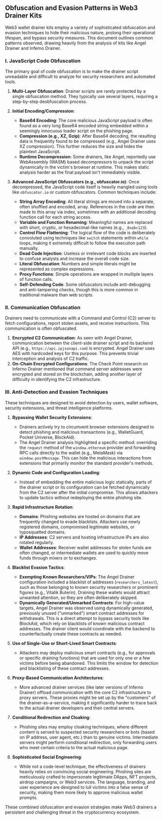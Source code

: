 ## Obfuscation and Evasion Patterns in Web3 Drainer Kits

Web3 wallet drainer kits employ a variety of sophisticated obfuscation and evasion techniques to hide their malicious nature, prolong their operational lifespan, and bypass security measures. This document outlines common patterns observed, drawing heavily from the analysis of kits like Angel Drainer and Inferno Drainer.

### I. JavaScript Code Obfuscation

The primary goal of code obfuscation is to make the drainer script unreadable and difficult to analyze for security researchers and automated tools.

1.  **Multi-Layer Obfuscation**: Drainer scripts are rarely protected by a single obfuscation method. They typically use several layers, requiring a step-by-step deobfuscation process.

2.  **Initial Encoding/Compression**:
    *   **Base64 Encoding**: The core malicious JavaScript payload is often found as a very long Base64 encoded string embedded within a seemingly innocuous loader script on the phishing page.
    *   **Compression (e.g., XZ, Gzip)**: After Base64 decoding, the resulting data is frequently found to be compressed (e.g., Angel Drainer uses XZ compression). This further reduces the size and hides the plaintext JavaScript.
    *   **Runtime Decompression**: Some drainers, like Angel, reportedly use WebAssembly (WASM) based decompressors to unpack the script dynamically in the victim's browser at runtime. This makes static analysis harder as the final payload isn't immediately visible.

3.  **Advanced JavaScript Obfuscators (e.g., obfuscator.io)**:
    Once decompressed, the JavaScript code itself is heavily mangled using tools like `obfuscator.io` or custom obfuscators. Common techniques include:
    *   **String Array Encoding**: All literal strings are moved into a separate, often shuffled and encoded, array. References in the code are then made to this array via index, sometimes with an additional decoding function call for each string access.
    *   **Variable and Function Renaming**: Meaningful names are replaced with short, cryptic, or hexadecimal-like names (e.g., `_0xabc123`).
    *   **Control Flow Flattening**: The logical flow of the code is deliberately convoluted using techniques like `switch` statements within `while` loops, making it extremely difficult to follow the execution path manually.
    *   **Dead Code Injection**: Useless or irrelevant code blocks are inserted to confuse analysts and increase the overall code size.
    *   **Literal Obfuscation**: Numbers and simple literals might be represented as complex expressions.
    *   **Proxy Functions**: Simple operations are wrapped in multiple layers of function calls.
    *   **Self-Defending Code**: Some obfuscators include anti-debugging and anti-tampering checks, though this is more common in traditional malware than web scripts.

### II. Communication Obfuscation

Drainers need to communicate with a Command and Control (C2) server to fetch configurations, report stolen assets, and receive instructions. This communication is often obfuscated.

1.  **Encrypted C2 Communication**: As seen with Angel Drainer, communication between the client-side drainer script and its backend API (e.g., `https://api.ipjsonapi.com`) is encrypted. Angel Drainer uses AES with hardcoded keys for this purpose. This prevents trivial interception and analysis of C2 traffic.
2.  **On-Chain Encrypted Configurations**: The Check Point research on Inferno Drainer mentioned that command server addresses were encrypted and stored on the blockchain, adding another layer of difficulty in identifying the C2 infrastructure.

### III. Anti-Detection and Evasion Techniques

These techniques are designed to avoid detection by users, wallet software, security extensions, and threat intelligence platforms.

1.  **Bypassing Wallet Security Extensions**:
    *   Drainers actively try to circumvent browser extensions designed to detect phishing and malicious transactions (e.g., WalletGuard, Pocket Universe, BlockAid).
    *   The Angel Drainer analysis highlighted a specific method: overriding the `request` method of the `window.ethereum` provider and forwarding RPC calls directly to the wallet (e.g., MetaMask) via `window.postMessage`. This can hide the malicious interactions from extensions that primarily monitor the standard provider's methods.

2.  **Dynamic Code and Configuration Loading**:
    *   Instead of embedding the entire malicious logic statically, parts of the drainer script or its configuration can be fetched dynamically from the C2 server after the initial compromise. This allows attackers to update tactics without redeploying the entire phishing site.

3.  **Rapid Infrastructure Rotation**:
    *   **Domains**: Phishing websites are hosted on domains that are frequently changed to evade blacklists. Attackers use newly registered domains, compromised legitimate websites, or typosquatted domains.
    *   **IP Addresses**: C2 servers and hosting infrastructure IPs are also rotated regularly.
    *   **Wallet Addresses**: Receiver wallet addresses for stolen funds are often changed, or intermediate wallets are used to quickly move funds through mixers or to exchanges.

4.  **Blacklist Evasion Tactics**:
    *   **Exempting Known Researchers/VIPs**: The Angel Drainer configuration included a blacklist of addresses (`researchers_latest`), such as those belonging to known security researchers or prominent figures (e.g., Vitalik Buterin). Draining these wallets would attract unwanted attention, so they are often deliberately skipped.
    *   **Dynamically Generated/Unmarked Contracts**: For high-value targets, Angel Drainer was observed using dynamically generated, previously unused ("unmarked") smart contract addresses for withdrawals. This is a direct attempt to bypass security tools like BlockAid, which rely on blacklists of known malicious contract addresses. The drainer client would coordinate with the backend to counterfactually create these contracts as needed.

5.  **Use of Single-Use or Short-Lived Smart Contracts**:
    *   Attackers may deploy malicious smart contracts (e.g., for approvals or specific draining functions) that are used for only one or a few victims before being abandoned. This limits the window for detection and blacklisting of these contract addresses.

6.  **Proxy-Based Communication Architectures**:
    *   More advanced drainer services (like later versions of Inferno Drainer) offload communication with the core C2 infrastructure to proxy servers. These proxies might be set up by the "customers" of the drainer-as-a-service, making it significantly harder to trace back to the actual drainer developers and their central servers.

7.  **Conditional Redirection and Cloaking**:
    *   Phishing sites may employ cloaking techniques, where different content is served to suspected security researchers or bots (based on IP address, user agent, etc.) than to genuine victims. Intermediate servers might perform conditional redirection, only forwarding users who meet certain criteria to the actual malicious page.

8.  **Sophisticated Social Engineering**:
    *   While not a code-level technique, the effectiveness of drainers heavily relies on convincing social engineering. Phishing sites are meticulously crafted to impersonate legitimate DApps, NFT projects, airdrop campaigns, or Web3 services. The language, branding, and user experience are designed to lull victims into a false sense of security, making them more likely to approve malicious wallet prompts.

These combined obfuscation and evasion strategies make Web3 drainers a persistent and challenging threat in the cryptocurrency ecosystem.
